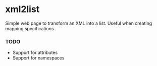 # xml2list
Simple web page to transform an XML into a list. Useful when creating mapping specifications

### TODO
* Support for attributes
* Support for namespaces
